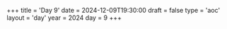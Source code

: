 +++
title = 'Day 9'
date = 2024-12-09T19:30:00
draft = false
type = 'aoc'
layout = 'day'
year = 2024
day = 9
+++
